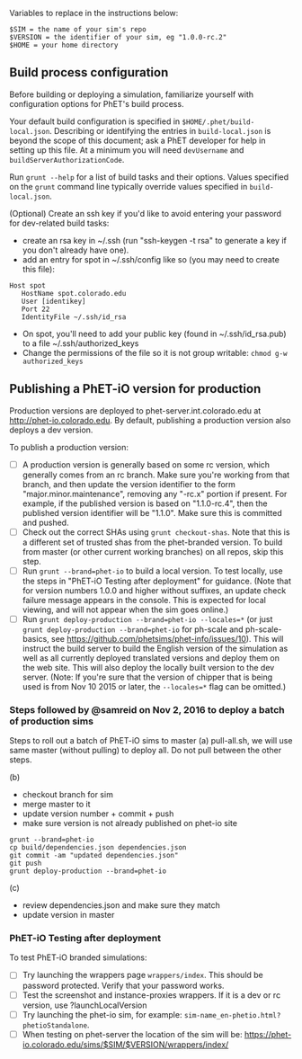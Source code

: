 Variables to replace in the instructions below:

```
$SIM = the name of your sim's repo
$VERSION = the identifier of your sim, eg "1.0.0-rc.2"
$HOME = your home directory
```


## Build process configuration

Before building or deploying a simulation, familiarize yourself with configuration options for PhET's build process.

Your default build configuration is specified in `$HOME/.phet/build-local.json`. Describing or identifying the entries in `build-local.json` is beyond the scope of this document; ask a PhET developer for help in setting up this file. At a minimum you will need `devUsername` and `buildServerAuthorizationCode`.

Run `grunt --help` for a list of build tasks and their options. Values specified on the `grunt` command line typically override values specified in `build-local.json`.

(Optional) Create an ssh key if you'd like to avoid entering your password for dev-related build tasks:

- create an rsa key in ~/.ssh (run "ssh-keygen -t rsa" to generate a key if you don't already have one).
- add an entry for spot in ~/.ssh/config like so (you may need to create this file):

```
Host spot
   HostName spot.colorado.edu
   User [identikey]
   Port 22
   IdentityFile ~/.ssh/id_rsa
```
- On spot, you'll need to add your public key (found in ~/.ssh/id_rsa.pub) to a file ~/.ssh/authorized_keys
- Change the permissions of the file so it is not group writable: `chmod g-w authorized_keys`

## Publishing a PhET-iO version for production

Production versions are deployed to phet-server.int.colorado.edu at http://phet-io.colorado.edu.
By default, publishing a production version also deploys a dev version.

To publish a production version:

- [ ] A production version is generally based on some rc version, which generally comes from an rc branch.  Make sure you're working from that branch, and then update the version identifier to the form "major.minor.maintenance", removing any "-rc.x" portion if present. For example, if the published version is based on "1.1.0-rc.4", then the published version identifier will be "1.1.0".  Make sure this is committed and pushed.
- [ ] Check out the correct SHAs using `grunt checkout-shas`. Note that this is a different set of trusted shas from the phet-branded version. To build from master (or other current working branches) on all repos, skip this step.
- [ ] Run `grunt --brand=phet-io` to build a local version. To test locally, use the steps in "PhET-iO Testing after deployment" for guidance. (Note that for version numbers 1.0.0 and higher without suffixes, an update check failure message appears in the console. This is expected for local viewing, and will not appear when the sim goes online.)
- [ ] Run `grunt deploy-production --brand=phet-io --locales=*` (or just `grunt deploy-production --brand=phet-io` for ph-scale and ph-scale-basics, see https://github.com/phetsims/phet-info/issues/10).  This will instruct the build server to build the English version of the simulation as well as all currently deployed translated versions and deploy them on the web site.  This will also deploy the locally built version to the dev server.  (Note: If you're sure that the version of chipper that is being used is from Nov 10 2015 or later, the `--locales=*` flag can be omitted.)

### Steps followed by @samreid on Nov 2, 2016 to deploy a batch of production sims

Steps to roll out a batch of PhET-iO sims to master
(a) pull-all.sh, we will use same master (without pulling) to deploy all.  Do not pull between the other steps.

(b)
* checkout branch for sim
* merge master to it
* update version number + commit + push
* make sure version is not already published on phet-io site

```
grunt --brand=phet-io
cp build/dependencies.json dependencies.json
git commit -am "updated dependencies.json"
git push
grunt deploy-production --brand=phet-io
```

(c)
* review dependencies.json and make sure they match
* update version in master

### PhET-iO Testing after deployment

To test PhET-iO branded simulations:
- [ ] Try launching the wrappers page `wrappers/index`.  This should be password protected.  Verify that your password works.
- [ ] Test the screenshot and instance-proxies wrappers.  If it is a dev or rc version, use ?launchLocalVersion
- [ ] Try launching the phet-io sim, for example: `sim-name_en-phetio.html?phetioStandalone`.
- [ ] When testing on phet-server the location of the sim will be: https://phet-io.colorado.edu/sims/$SIM/$VERSION/wrappers/index/
